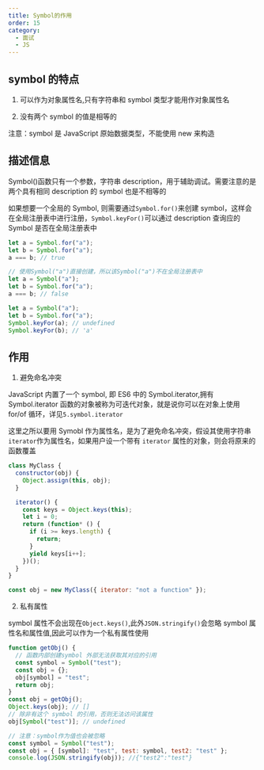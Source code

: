 ```yaml
---
title: Symbol的作用
order: 15
category:
  - 面试
  - JS
---
```


## symbol 的特点

1. 可以作为对象属性名,只有字符串和 symbol 类型才能用作对象属性名

2. 没有两个 symbol 的值是相等的

注意：symbol 是 JavaScript 原始数据类型，不能使用 new 来构造

## 描述信息

Symbol()函数只有一个参数，字符串 description，用于辅助调试。需要注意的是两个具有相同 description 的 symbol 也是不相等的

如果想要一个全局的 Symbol, 则需要通过`Symbol.for()`来创建 symbol，这样会在全局注册表中进行注册，`Symbol.keyFor()`可以通过 description 查询应的 Symbol 是否在全局注册表中

```js
let a = Symbol.for("a");
let b = Symbol.for("a");
a === b; // true

// 使用Symbol("a")直接创建，所以该Symbol("a")不在全局注册表中
let a = Symbol("a");
let b = Symbol.for("a");
a === b; // false

let a = Symbol("a");
let b = Symbol.for("a");
Symbol.keyFor(a); // undefined
Symbol.keyFor(b); // 'a'
```

## 作用

1. 避免命名冲突

JavaScript 内置了一个 symbol, 即 ES6 中的 Symbol.iterator,拥有 Symbol.iterator 函数的对象被称为可迭代对象，就是说你可以在对象上使用 for/of 循环，详见`5.symbol.iterator`

这里之所以要用 Symobl 作为属性名，是为了避免命名冲突，假设其使用字符串`iterator`作为属性名，如果用户设一个带有 `iterator` 属性的对象，则会将原来的函数覆盖

```js
class MyClass {
  constructor(obj) {
    Object.assign(this, obj);
  }

  iterator() {
    const keys = Object.keys(this);
    let i = 0;
    return (function* () {
      if (i >= keys.length) {
        return;
      }
      yield keys[i++];
    })();
  }
}

const obj = new MyClass({ iterator: "not a function" });
```

2. 私有属性

symbol 属性不会出现在`Object.keys()`,此外`JSON.stringify()`会忽略 symbol 属性名和属性值,因此可以作为一个私有属性使用

```js
function getObj() {
  // 函数内部创建symbol 外部无法获取其对应的引用
  const symbol = Symbol("test");
  const obj = {};
  obj[symbol] = "test";
  return obj;
}
const obj = getObj();
Object.keys(obj); // []
// 除非有这个 symbol 的引用，否则无法访问该属性
obj[Symbol("test")]; // undefined

// 注意：symbol作为值也会被忽略
const symbol = Symbol("test");
const obj = { [symbol]: "test", test: symbol, test2: "test" };
console.log(JSON.stringify(obj)); //{"test2":"test"}
```
